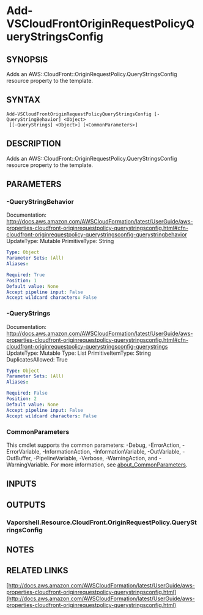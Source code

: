# Add-VSCloudFrontOriginRequestPolicyQueryStringsConfig

## SYNOPSIS
Adds an AWS::CloudFront::OriginRequestPolicy.QueryStringsConfig resource property to the template.

## SYNTAX

```
Add-VSCloudFrontOriginRequestPolicyQueryStringsConfig [-QueryStringBehavior] <Object>
 [[-QueryStrings] <Object>] [<CommonParameters>]
```

## DESCRIPTION
Adds an AWS::CloudFront::OriginRequestPolicy.QueryStringsConfig resource property to the template.

## PARAMETERS

### -QueryStringBehavior
Documentation: http://docs.aws.amazon.com/AWSCloudFormation/latest/UserGuide/aws-properties-cloudfront-originrequestpolicy-querystringsconfig.html#cfn-cloudfront-originrequestpolicy-querystringsconfig-querystringbehavior
UpdateType: Mutable
PrimitiveType: String

```yaml
Type: Object
Parameter Sets: (All)
Aliases:

Required: True
Position: 1
Default value: None
Accept pipeline input: False
Accept wildcard characters: False
```

### -QueryStrings
Documentation: http://docs.aws.amazon.com/AWSCloudFormation/latest/UserGuide/aws-properties-cloudfront-originrequestpolicy-querystringsconfig.html#cfn-cloudfront-originrequestpolicy-querystringsconfig-querystrings
UpdateType: Mutable
Type: List
PrimitiveItemType: String
DuplicatesAllowed: True

```yaml
Type: Object
Parameter Sets: (All)
Aliases:

Required: False
Position: 2
Default value: None
Accept pipeline input: False
Accept wildcard characters: False
```

### CommonParameters
This cmdlet supports the common parameters: -Debug, -ErrorAction, -ErrorVariable, -InformationAction, -InformationVariable, -OutVariable, -OutBuffer, -PipelineVariable, -Verbose, -WarningAction, and -WarningVariable. For more information, see [about_CommonParameters](http://go.microsoft.com/fwlink/?LinkID=113216).

## INPUTS

## OUTPUTS

### Vaporshell.Resource.CloudFront.OriginRequestPolicy.QueryStringsConfig
## NOTES

## RELATED LINKS

[http://docs.aws.amazon.com/AWSCloudFormation/latest/UserGuide/aws-properties-cloudfront-originrequestpolicy-querystringsconfig.html](http://docs.aws.amazon.com/AWSCloudFormation/latest/UserGuide/aws-properties-cloudfront-originrequestpolicy-querystringsconfig.html)

